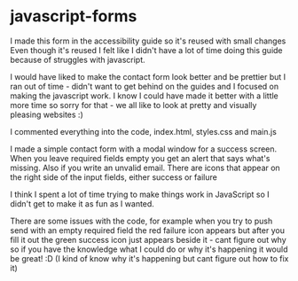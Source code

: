# javascript-forms

I made this form in the accessibility guide so it's reused with small changes
Even though it's reused I felt like I didn't have a lot of time doing this guide because of struggles with javascript.

I would have liked to make the contact form look better and be prettier but I ran out of time - didn't want to get behind on the guides and I focused on making the javascript work. 
I know I could have made it better with a little more time so sorry for that - we all like to look at pretty and visually pleasing websites :)

I commented everything into the code, index.html, styles.css and main.js


I made a simple contact form with a modal window for a success screen. 
When you leave required fields empty you get an alert that says what's missing. Also if you write an unvalid email. 
There are icons that appear on the right side of the input fields, either success or failure

I think I spent a lot of time trying to make things work in JavaScript so I didn't get to make it as fun as I wanted. 

There are some issues with the code, for example when you try to push send with an empty required field the red failure icon appears but after you fill it out the green success icon just appears beside it - cant figure out why so if you have the knowledge what I could do or why it's happening it would be great! :D (I kind of know why it's happening but cant figure out how to fix it)

